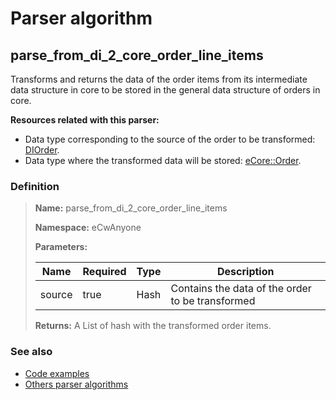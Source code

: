 # Parser algorithm
 
## parse_from_di_2_core_order_line_items

Transforms and returns the data of the order items from its intermediate data structure in core to be stored 
in the general data structure of orders in core.

**Resources related with this parser:**

* Data type corresponding to the source of the order to be transformed: [DIOrder](../data-types/DIOrder.md).
* Data type where the transformed data will be stored: [eCore::Order](https://cenit.io/json_data_type?f[namespace][24075][v]=eCore&f[name][24160][o]=is&f[name][24160][v]=Order).
    
### Definition

> **Name:** parse_from_di_2_core_order_line_items
> 
> **Namespace:** eCwAnyone
>
> **Parameters:**
> 
> | Name | Required | Type | Description |
> | ---- | -------- | ---- | ----------- |
> | source | true | Hash | Contains the data of the order to be transformed |
>
> **Returns:** A List of hash with the transformed order items.

### See also
* [Code examples](https://cenit.io/algorithm?f[name][40703][o]=is&f[name][40703][v]=parse_from_di_2_core_order_line_items&f[namespace][40840][o]=starts_with&f[namespace][40840][v]=eCw)
* [Others parser algorithms](overview?id=parse_from_di_2_core_order_line_items)